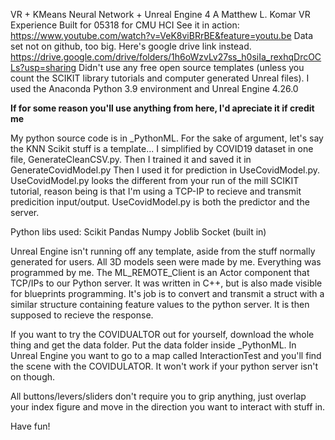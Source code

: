 VR + KMeans Neural Network + Unreal Engine 4
A Matthew L. Komar VR Experience
Built for 05318 for CMU HCI 
See it in action: https://www.youtube.com/watch?v=VeK8viBRrBE&feature=youtu.be
Data set not on github, too big. Here's google drive link instead. https://drive.google.com/drive/folders/1h6oWzvLv27ss_h0siIa_rexhqDrcOCLs?usp=sharing
Didn't use any free open source templates (unless you count the SCIKIT library tutorials and computer generated Unreal files). 
I used the Anaconda Python 3.9 environment and Unreal Engine 4.26.0

**********If for some reason you'll use anything from here, I'd apreciate it if credit me**********

My python source code is in _PythonML.
For the sake of argument, let's say the KNN Scikit stuff is a template... 
I simplified by COVID19 dataset in one file, GenerateCleanCSV.py. 
Then I trained it and saved it in GenerateCovidModel.py
Then I used it for prediction in UseCovidModel.py. 
UseCovidModel.py looks the different from your run of the mill SCIKIT tutorial, reason being is that I'm using a TCP-IP to recieve and transmit predicition input/output. UseCovidModel.py is both the predictor and the server.

Python libs used: 
Scikit
Pandas
Numpy
Joblib
Socket (built in)



Unreal Engine isn't running off any template, aside from the stuff normally generated for users.
All 3D models seen were made by me. Everything was programmed by me. 
The ML_REMOTE_Client is an Actor component that TCP/IPs to our Python server. It was written in C++, but is also made visible for blueprints programming. 
It's job is to convert and transmit a struct with a similar structure containing feature values to the python server. It is then supposed to recieve the response. 

If you want to try the COVIDUALTOR out for yourself, download the whole thing and get the data folder. Put the data folder inside _PythonML. 
In Unreal Engine you want to go to a map called InteractionTest and you'll find the scene with the COVIDULATOR. It won't work if your python server isn't on though. 

All buttons/levers/sliders don't require you to grip anything, just overlap your index figure and move in the direction you want to interact with stuff in.

Have fun! 
